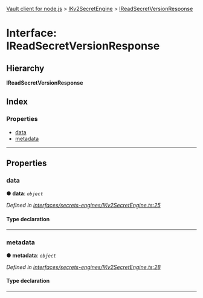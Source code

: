 [Vault client for node.js](../README.md) > [IKv2SecretEngine](../modules/ikv2secretengine.md) > [IReadSecretVersionResponse](../interfaces/ikv2secretengine.ireadsecretversionresponse.md)

# Interface: IReadSecretVersionResponse

## Hierarchy

**IReadSecretVersionResponse**

## Index

### Properties

* [data](ikv2secretengine.ireadsecretversionresponse.md#data)
* [metadata](ikv2secretengine.ireadsecretversionresponse.md#metadata)

---

## Properties

<a id="data"></a>

###  data

**● data**: *`object`*

*Defined in [interfaces/secrets-engines/IKv2SecretEngine.ts:25](https://github.com/theogravity/vault-tacular/blob/2099cfa/src/interfaces/secrets-engines/IKv2SecretEngine.ts#L25)*

#### Type declaration

[s: `string`]: `any`

___
<a id="metadata"></a>

###  metadata

**● metadata**: *`object`*

*Defined in [interfaces/secrets-engines/IKv2SecretEngine.ts:28](https://github.com/theogravity/vault-tacular/blob/2099cfa/src/interfaces/secrets-engines/IKv2SecretEngine.ts#L28)*

#### Type declaration

___

